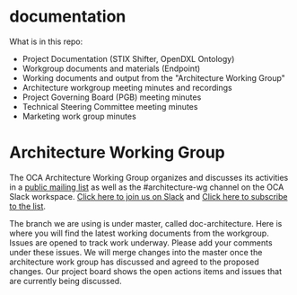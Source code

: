 # documentation
What is in this repo:
- Project Documentation (STIX Shifter, OpenDXL Ontology)
- Workgroup documents and materials (Endpoint)
- Working documents and output from the "Architecture Working Group"
- Architecture workgroup meeting minutes and recordings
- Project Governing Board (PGB) meeting minutes
- Technical Steering Committee meeting minutes
- Marketing work group minutes

# Architecture Working Group

The OCA Architecture Working Group organizes and discusses its activities in a [public mailing list](https://lists.oasis-open-projects.org/g/oca-architecture-wg) as well as the #architecture-wg channel on the OCA Slack workspace. [Click here to join us on Slack](https://docs.google.com/forms/d/1vEAqg9SKBF3UMtmbJJ9qqLarrXN5zeVG3_obedA3DKs/viewform?edit_requested=true) and [Click here to subscribe to the list](https://lists.oasis-open-projects.org/g/oca-architecture-wg).

The branch we are using is under master, called doc-architecture.  Here is where you will find the latest working documents from the workgroup.  Issues are opened to track work underway.  Please add your comments under these issues.  We will merge changes into the 
master once the architecture work group has discussed and agreed to the proposed changes.  Our project board shows the open actions items and issues that are currently being discussed.